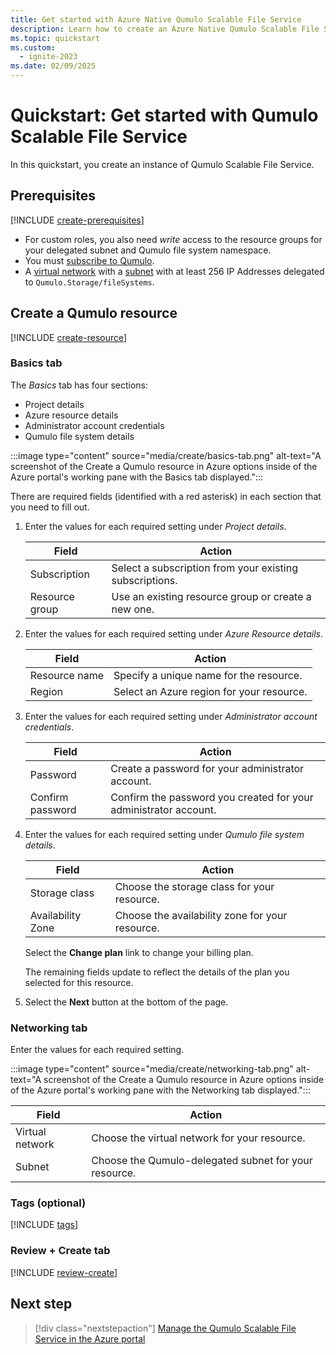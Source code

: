 ```yaml
---
title: Get started with Azure Native Qumulo Scalable File Service
description: Learn how to create an Azure Native Qumulo Scalable File Service resource in the Azure portal.
ms.topic: quickstart
ms.custom:
  - ignite-2023
ms.date: 02/09/2025
---
```


# Quickstart: Get started with Qumulo Scalable File Service

In this quickstart, you create an instance of Qumulo Scalable File Service.

## Prerequisites

[!INCLUDE [create-prerequisites](../includes/create-prerequisites.md)]
- For custom roles, you also need *write* access to the resource groups for your delegated subnet and Qumulo file system namespace.
- You must [subscribe to Qumulo](overview.md#subscribe-to-qumulo).
- A [virtual network](/azure/virtual-network/manage-subnet-delegation?tabs=manage-subnet-delegation-portal) with a [subnet](/azure/virtual-network/manage-subnet-delegation?tabs=manage-subnet-delegation-portal) with at least 256 IP Addresses delegated to `Qumulo.Storage/fileSystems`.

## Create a Qumulo resource

[!INCLUDE [create-resource](../includes/create-resource.md)]

### Basics tab

The *Basics* tab has four sections:

- Project details
- Azure resource details
- Administrator account credentials
- Qumulo file system details

:::image type="content" source="media/create/basics-tab.png" alt-text="A screenshot of the Create a Qumulo resource in Azure options inside of the Azure portal's working pane with the Basics tab displayed.":::

There are required fields (identified with a red asterisk) in each section that you need to fill out.

1. Enter the values for each required setting under *Project details*.

   | Field               | Action                                                    |
   |---------------------|-----------------------------------------------------------|
   | Subscription        | Select a subscription from your existing subscriptions.   |
   | Resource group      | Use an existing resource group or create a new one.       |

1. Enter the values for each required setting under *Azure Resource details*.

   | Field              | Action                                    |
   |--------------------|-------------------------------------------|
   | Resource name      | Specify a unique name for the resource.   |
   | Region             | Select an Azure region for your resource. |

1. Enter the values for each required setting under *Administrator account credentials*.

   | Field             | Action                                                           |
   |-------------------|------------------------------------------------------------------|
   | Password          | Create a password for your administrator account.                |
   | Confirm password  | Confirm the password you created for your administrator account. |

1. Enter the values for each required setting under *Qumulo file system details*.

   | Field             | Action                                          |
   |-------------------|-------------------------------------------------|
   | Storage class     | Choose the storage class for your resource.     |
   | Availability Zone | Choose the availability zone for your resource. |

   Select the **Change plan** link to change your billing plan.

   The remaining fields update to reflect the details of the plan you selected for this resource.

1. Select the **Next** button at the bottom of the page.

### Networking tab

Enter the values for each required setting.

:::image type="content" source="media/create/networking-tab.png" alt-text="A screenshot of the Create a Qumulo resource in Azure options inside of the Azure portal's working pane with the Networking tab displayed.":::

   | Field             | Action                                                |
   |-------------------|-------------------------------------------------------|
   | Virtual network   | Choose the virtual network for your resource.         |
   | Subnet            | Choose the Qumulo-delegated subnet for your resource. |

### Tags (optional)

[!INCLUDE [tags](../includes/tags.md)]

### Review + Create tab

[!INCLUDE [review-create](../includes/review-create.md)]

## Next step

> [!div class="nextstepaction"]
> [Manage the Qumulo Scalable File Service in the Azure portal](manage.md)
